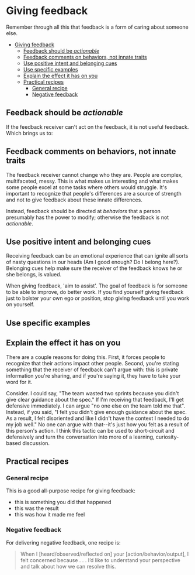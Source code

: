 # Giving feedback

Remember through all this that feedback is a form of caring about someone else.

- [Giving feedback](#giving-feedback)
  - [Feedback should be _actionable_](#feedback-should-be-actionable)
  - [Feedback comments on behaviors, not innate traits](#feedback-comments-on-behaviors-not-innate-traits)
  - [Use positive intent and belonging cues](#use-positive-intent-and-belonging-cues)
  - [Use specific examples](#use-specific-examples)
  - [Explain the effect it has on you](#explain-the-effect-it-has-on-you)
  - [Practical recipes](#practical-recipes)
    - [General recipe](#general-recipe)
    - [Negative feedback](#negative-feedback)
## Feedback should be _actionable_

If the feedback receiver can't act on the feedback, it is not useful feedback. Which brings us to:

## Feedback comments on behaviors, not innate traits

The feedback receiver cannot change who they are. People are complex, multifaceted, messy. This is what makes us interesting and what makes some people excel at some tasks where others would struggle. It's important to recognize that people's differences are a source of strength and not to give feedback about these innate differences.

Instead, feedback should be directed at _behaviors_ that a person presumably has the power to modify; otherwise the feedback is not _actionable_.

## Use positive intent and belonging cues

Receiving feedback can be an emotional experience that can ignite all sorts of nasty questions in our heads (Am I good enough? Do I belong here?). Belonging cues help make sure the receiver of the feedback knows he or she belongs, is valued.

When giving feedback, 'aim to assist'. The goal of feedback is for someone to be able to improve, do better work. If you find yourself giving feedback just to bolster your own ego or position, stop giving feedback until you work on yourself.

## Use specific examples

## Explain the effect it has on you

There are a couple reasons for doing this. First, it forces people to recognize that their actions impact other people. Second, you're stating something that the receiver of feedback can't argue with: this is private information you're sharing, and if you're saying it, they have to take your word for it.

Consider. I could say, "The team wasted two sprints because you didn't give clear guidance about the spec." If I'm receiving that feedback, I'll get defensive immediately. I can argue "no one else on the team told me that". Instead, if you said, "I felt you didn't give enough guidance about the spec. As a result, I felt disoriented and like I didn't have the context I needed to do my job well." No one can argue with that--it's just how you felt as a result of this person's action. I think this tactic can be used to short-circuit and defensively and turn the conversation into more of a learning, curiosity-based discussion.


## Practical recipes

### General recipe

This is a good all-purpose recipe for giving feedback:

- this is something you did that happened
- this was the result
- this was how it made me feel

### Negative feedback

For delivering negative feedback, one recipe is:

> When I [heard/observed/reflected on] your [action/behavior/output], I felt concerned because . . . I’d like to understand your perspective and talk about how we can resolve this.

